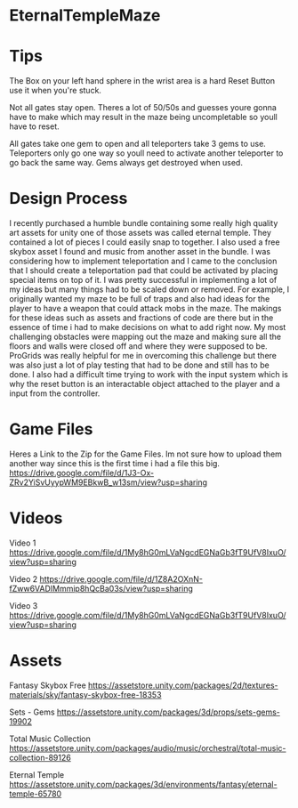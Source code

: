 # EternalTempleMaze

# Tips
The Box on your left hand sphere in the wrist area is a hard Reset Button use it when you're stuck.

Not all gates stay open. Theres a lot of 50/50s and guesses youre gonna have to make which may result in the maze being uncompletable so youll have to reset.

All gates take one gem to open and all teleporters take 3 gems to use. Teleporters only go one way so youll need to activate another teleporter to go back the same way. Gems always get destroyed when used.

# Design Process

I recently purchased a humble bundle containing some really high quality art assets for unity one of those assets was called eternal temple. They contained a lot of pieces I could easily snap to together. I also used a free skybox asset I found and music from another asset in the bundle. I was considering how to implement teleportation and I came to the conclusion that I should create a teleportation pad that could be activated by placing special items on top of it. I was pretty successful in implementing a lot of my ideas but many things had to be scaled down or removed. For example, I originally wanted my maze to be full of traps and also had ideas for the player to have a weapon that could attack mobs in the maze. The makings for these ideas such as assets and fractions of code are there but in the essence of time i had to make decisions on what to add right now. My most challenging obstacles were mapping out the maze and making sure all the floors and walls were closed off and where they were supposed to be. ProGrids was really helpful for me in overcoming this challenge but there was also just a lot of play testing that had to be done and still has to be done. I also had a difficult time trying to work with the input system which is why the reset button is an interactable object attached to the player and a input from the controller.

# Game Files

Heres a Link to the Zip for the Game Files. Im not sure how to upload them another way since this is the first time i had a file this big.
https://drive.google.com/file/d/1J3-Ox-ZRv2YiSvUyypWM9EBkwB_w13sm/view?usp=sharing

# Videos

Video 1
https://drive.google.com/file/d/1My8hG0mLVaNgcdEGNaGb3fT9UfV8IxuO/view?usp=sharing

Video 2
https://drive.google.com/file/d/1Z8A2OXnN-fZww6VADIMmmip8hQcBa03s/view?usp=sharing

Video 3
https://drive.google.com/file/d/1My8hG0mLVaNgcdEGNaGb3fT9UfV8IxuO/view?usp=sharing

# Assets

Fantasy Skybox Free
https://assetstore.unity.com/packages/2d/textures-materials/sky/fantasy-skybox-free-18353

Sets - Gems
https://assetstore.unity.com/packages/3d/props/sets-gems-19902

Total Music Collection
https://assetstore.unity.com/packages/audio/music/orchestral/total-music-collection-89126

Eternal Temple
https://assetstore.unity.com/packages/3d/environments/fantasy/eternal-temple-65780




